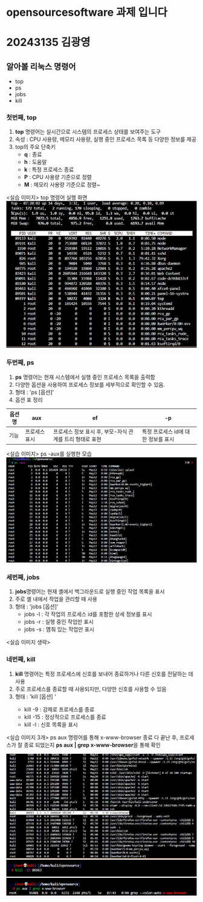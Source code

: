 # opensourcesoftware 과제 입니다
# 20243135 김광영

## 알아볼 리눅스 명령어 
* top
* ps
* jobs
* kill

### 첫번째, top

1. **top** 명령어는 실시간으로 시스템의 프로세스 상태를 보여주는 도구 
2. 속성 : CPU 사용량, 메모리 사용량, 실행 중인 프로세스 목록 등 다양한 정보를 제공
3. top의 주요 단축키
    - **q** : 종료
    - **h** : 도움말
    - **k** : 특정 프로세스 종료
    - **P** : CPU 사용량 기준으로 정렬
    - **M** : 메모리 사용량 기준으로 정렬~

<실습 이미지>
top 명령어 실행 화면
![alt text](open1.JPG)

### 두번째, ps
1. **ps** 명령어는 현재 시스템에서 실행 중인 프로세스 목록을 출력함
2. 다양한 옵션을 사용하여 프로세스 정보를 세부적으로 확인할 수 있음.
3. 형태 : 'ps [옵션]'
4. 옵션 표 정리


| 옵션명 | aux | ef | -p <PID> |
|-------|-------|-------|-------|
| 기능 | 프로세스 표시  | 프로세스 정보 표시 후, 부모-자식 관계를 트리 형태로 표현   | 특정 프로세스 id에 대한 정보를 표시 |




<실습 이미지>
ps -aux를 실행한 모습
![alt text](open2.JPG)


### 세번째, jobs
1. **jobs**명령어는 현재 셸에서 백그라운드로 실행 중인 작업 목록을 표시
2. 주로 셸 내에서 작업을 관리할 때 사용
3. 형태 : 'jobs [옵션]'
    * jobs -l : 각 작업의 프로세스 id를 포함한 상세 정보를 표시
    * jobs -r : 실행 중인 작업만 표시
    * jobs -s : 몀춰 있는 작업만 표시

<실습 이미지 생략>

### 네번째, kill
1. **kill** 명령어는 특정 프로세스에 신호를 보내어 종료하거나 다른 신호를 전달하는 데 사용
2. 주로 프로세스를 종료할 때 사용되지만, 다양한 신호를 사용할 수 있음
3. 형태 : 'kill [옵션] <PID>'
    - kill -9 <PID> : 강제로 프로세스를 종료
    - kill -15 <PID> : 정상적으로 프로세스를 종료
    - kill -l : 신호 목록을 표시

<실습 이미지 3개>
ps aux 명령어를 통해 x-www-browser 종료
다 끝난 후, 프로세스가 잘 종료 되었는지 **ps aux | grep x-www-browser**을 통해 확인

![alt text](open3.JPG) ![alt text](open4.JPG) ![alt text](open5.JPG)
